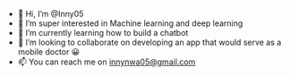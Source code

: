 - 👋 Hi, I’m @Inny05
- 👀 I’m super interested in Machine learning and deep learning
- 🌱 I’m currently learning how to build a chatbot
- 💞️ I’m looking to collaborate on developing an app that would serve as a mobile doctor 😀 
- 📫 You can reach me on innynwa05@gmail.com 

<!---
Inny05/Inny05 is a ✨ special ✨ repository because its `README.md` (this file) appears on your GitHub profile.
You can click the Preview link to take a look at your changes.
--->
